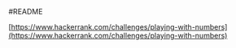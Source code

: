 #README

[https://www.hackerrank.com/challenges/playing-with-numbers](https://www.hackerrank.com/challenges/playing-with-numbers)
